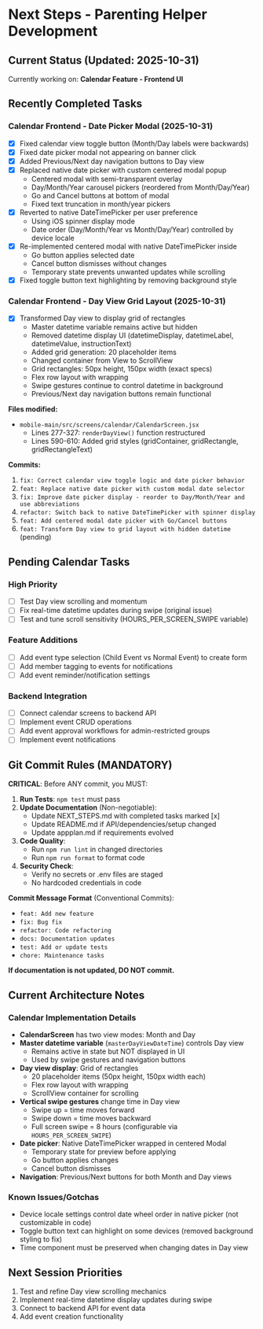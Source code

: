 # Next Steps - Parenting Helper Development

## Current Status (Updated: 2025-10-31)

Currently working on: **Calendar Feature - Frontend UI**

## Recently Completed Tasks

### Calendar Frontend - Date Picker Modal (2025-10-31)
- [x] Fixed calendar view toggle button (Month/Day labels were backwards)
- [x] Fixed date picker modal not appearing on banner click
- [x] Added Previous/Next day navigation buttons to Day view
- [x] Replaced native date picker with custom centered modal popup
  - Centered modal with semi-transparent overlay
  - Day/Month/Year carousel pickers (reordered from Month/Day/Year)
  - Go and Cancel buttons at bottom of modal
  - Fixed text truncation in month/year pickers
- [x] Reverted to native DateTimePicker per user preference
  - Using iOS spinner display mode
  - Date order (Day/Month/Year vs Month/Day/Year) controlled by device locale
- [x] Re-implemented centered modal with native DateTimePicker inside
  - Go button applies selected date
  - Cancel button dismisses without changes
  - Temporary state prevents unwanted updates while scrolling
- [x] Fixed toggle button text highlighting by removing background style

### Calendar Frontend - Day View Grid Layout (2025-10-31)
- [x] Transformed Day view to display grid of rectangles
  - Master datetime variable remains active but hidden
  - Removed datetime display UI (datetimeDisplay, datetimeLabel, datetimeValue, instructionText)
  - Added grid generation: 20 placeholder items
  - Changed container from View to ScrollView
  - Grid rectangles: 50px height, 150px width (exact specs)
  - Flex row layout with wrapping
  - Swipe gestures continue to control datetime in background
  - Previous/Next day navigation buttons remain functional

**Files modified:**
- `mobile-main/src/screens/calendar/CalendarScreen.jsx`
  - Lines 277-327: `renderDayView()` function restructured
  - Lines 590-610: Added grid styles (gridContainer, gridRectangle, gridRectangleText)

**Commits:**
1. `fix: Correct calendar view toggle logic and date picker behavior`
2. `feat: Replace native date picker with custom modal date selector`
3. `fix: Improve date picker display - reorder to Day/Month/Year and use abbreviations`
4. `refactor: Switch back to native DateTimePicker with spinner display`
5. `feat: Add centered modal date picker with Go/Cancel buttons`
6. `feat: Transform Day view to grid layout with hidden datetime` (pending)

## Pending Calendar Tasks

### High Priority
- [ ] Test Day view scrolling and momentum
- [ ] Fix real-time datetime updates during swipe (original issue)
- [ ] Test and tune scroll sensitivity (HOURS_PER_SCREEN_SWIPE variable)

### Feature Additions
- [ ] Add event type selection (Child Event vs Normal Event) to create form
- [ ] Add member tagging to events for notifications
- [ ] Add event reminder/notification settings

### Backend Integration
- [ ] Connect calendar screens to backend API
- [ ] Implement event CRUD operations
- [ ] Add event approval workflows for admin-restricted groups
- [ ] Implement event notifications

## Git Commit Rules (MANDATORY)

**CRITICAL**: Before ANY commit, you MUST:

1. **Run Tests**: `npm test` must pass
2. **Update Documentation** (Non-negotiable):
   - Update NEXT_STEPS.md with completed tasks marked [x]
   - Update README.md if API/dependencies/setup changed
   - Update appplan.md if requirements evolved
3. **Code Quality**:
   - Run `npm run lint` in changed directories
   - Run `npm run format` to format code
4. **Security Check**:
   - Verify no secrets or .env files are staged
   - No hardcoded credentials in code

**Commit Message Format** (Conventional Commits):
- `feat: Add new feature`
- `fix: Bug fix`
- `refactor: Code refactoring`
- `docs: Documentation updates`
- `test: Add or update tests`
- `chore: Maintenance tasks`

**If documentation is not updated, DO NOT commit.**

## Current Architecture Notes

### Calendar Implementation Details
- **CalendarScreen** has two view modes: Month and Day
- **Master datetime variable** (`masterDayViewDateTime`) controls Day view
  - Remains active in state but NOT displayed in UI
  - Used by swipe gestures and navigation buttons
- **Day view display**: Grid of rectangles
  - 20 placeholder items (50px height, 150px width each)
  - Flex row layout with wrapping
  - ScrollView container for scrolling
- **Vertical swipe gestures** change time in Day view
  - Swipe up = time moves forward
  - Swipe down = time moves backward
  - Full screen swipe = 8 hours (configurable via `HOURS_PER_SCREEN_SWIPE`)
- **Date picker**: Native DateTimePicker wrapped in centered Modal
  - Temporary state for preview before applying
  - Go button applies changes
  - Cancel button dismisses
- **Navigation**: Previous/Next buttons for both Month and Day views

### Known Issues/Gotchas
- Device locale settings control date wheel order in native picker (not customizable in code)
- Toggle button text can highlight on some devices (removed background styling to fix)
- Time component must be preserved when changing dates in Day view

## Next Session Priorities

1. Test and refine Day view scrolling mechanics
2. Implement real-time datetime display updates during swipe
3. Connect to backend API for event data
4. Add event creation functionality

